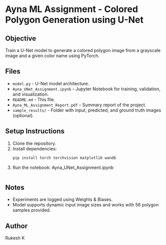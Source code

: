 # Ayna ML Assignment - Colored Polygon Generation using U-Net

## Objective
Train a U-Net model to generate a colored polygon image from a grayscale image and a given color name using PyTorch.

## Files
- `model.py` - U-Net model architecture.
- `Ayna_UNet_Assignment.ipynb` - Jupyter Notebook for training, validation, and visualization.
- `README.md` - This file.
- `Ayna_ML_Assignment_Report.pdf` - Summary report of the project.
- `sample_results/` - Folder with input, predicted, and ground truth images (optional).

## Setup Instructions
1. Clone the repository.
2. Install dependencies:
    ```bash
    pip install torch torchvision matplotlib wandb
    ```
3. Run the notebook: Ayna_UNet_Assignment.ipynb
    ```

## Notes
- Experiments are logged using Weights & Biases.
- Model supports dynamic input image sizes and works with 56 polygon samples provided.

## Author
Rukesh K
